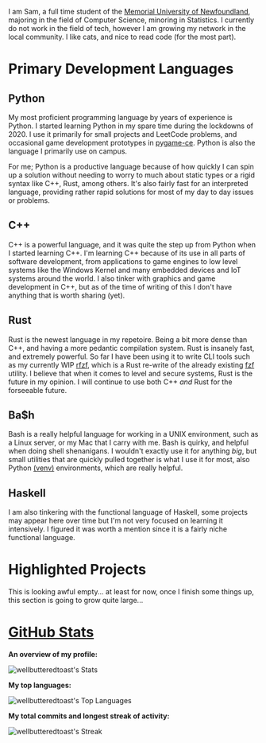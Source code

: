 I am Sam, a full time student of the [Memorial University of Newfoundland](https://mun.ca), majoring in the field of Computer Science, minoring in Statistics. I currently do not work in the field of tech, however I am growing my network in the local community. I like cats, and nice to read code (for the most part).

# Primary Development Languages

## Python

My most proficient programming language by years of experience is Python. I started learning Python in my spare time during the lockdowns of 2020. I use it primarily for small projects and LeetCode problems, and occasional game development prototypes in [pygame-ce](https://pyga.me). Python is also the language I primarily use on campus. 

For me; Python is a productive language because of how quickly I can spin up a solution without needing to worry to much about static types or a rigid syntax like C++, Rust, among others. It's also fairly fast for an interpreted language, providing rather rapid solutions for most of my day to day issues or problems.

## C++

C++ is a powerful language, and it was quite the step up from Python when I started learning C++. I'm learning C++ because of its use in all parts of software development, from applications to game engines to low level systems like the Windows Kernel and many embedded devices and IoT systems around the world. I also tinker with graphics and game development in C++, but as of the time of writing of this I don't have anything that is worth sharing (yet).

## Rust

Rust is the newest language in my repetoire. Being a bit more dense than C++, and having a more pedantic compilation system. Rust is insanely fast, and extremely powerful. So far I have been using it to write CLI tools such as my currently WIP [rfzf](https://github.com/wellbutteredtoast/fuzzyfind-rs), which is a Rust re-write of the already existing [fzf](https://github.com/junegunn/fzf) utility. I believe that when it comes to level and secure systems, Rust is the future in my opinion. I will continue to use both C++ *and* Rust for the forseeable future.

## Ba$h

Bash is a really helpful language for working in a UNIX environment, such as a Linux server, or my Mac that I carry with me. Bash is quirky, and helpful when doing shell shenanigans. I wouldn't exactly use it for anything *big*, but small utilities that are quickly pulled together is what I use it for most, also Python [(venv)](https://docs.python.org/3/library/venv.html) environments, which are really helpful.

## Haskell

I am also tinkering with the functional language of Haskell, some projects may appear here over time but I'm not very focused on learning it intensively. I figured it was worth a mention since it is a fairly niche functional language.

# Highlighted Projects

This is looking awful empty... at least for now, once I finish some things up, this section is going to grow quite large...

# [GitHub Stats](https://gh-stats-gen.vercel.app/)

**An overview of my profile:**

![wellbutteredtoast's Stats](https://github-readme-stats.vercel.app/api?username=wellbutteredtoast&theme=material-palenight&show_icons=true&hide_border=true&count_private=true)

**My top languages:**

![wellbutteredtoast's Top Languages](https://github-readme-stats.vercel.app/api/top-langs/?username=wellbutteredtoast&theme=material-palenight&show_icons=true&hide_border=true&layout=compact)

**My total commits and longest streak of activity:**

![wellbutteredtoast's Streak](https://github-readme-streak-stats.herokuapp.com/?user=wellbutteredtoast&theme=material-palenight&hide_border=true)
